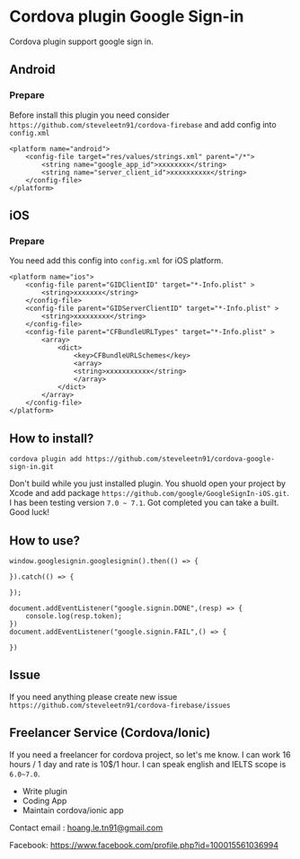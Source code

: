 # Cordova plugin Google Sign-in
Cordova plugin support google sign in.

## Android 

### Prepare 

Before install this plugin you need consider `https://github.com/steveleetn91/cordova-firebase` and add config into `config.xml`

    <platform name="android">
        <config-file target="res/values/strings.xml" parent="/*">
            <string name="google_app_id">xxxxxxxx</string>
            <string name="server_client_id">xxxxxxxxxx</string>
        </config-file> 
    </platform>

## iOS 

### Prepare 

You need add this config into `config.xml` for iOS platform.

    <platform name="ios">
        <config-file parent="GIDClientID" target="*-Info.plist" >
            <string>xxxxxxx</string>
        </config-file>
        <config-file parent="GIDServerClientID" target="*-Info.plist" >
            <string>xxxxxxxxx</string>
        </config-file>
        <config-file parent="CFBundleURLTypes" target="*-Info.plist" >
            <array>
                <dict>
                    <key>CFBundleURLSchemes</key>
                    <array>
                    <string>xxxxxxxxxxx</string>
                    </array>
                </dict>
            </array>
        </config-file>
    </platform>

## How to install? 

    cordova plugin add https://github.com/steveleetn91/cordova-google-sign-in.git

Don't build while you just installed plugin. You shuold open your project by Xcode and add package `https://github.com/google/GoogleSignIn-iOS.git`.
I has been testing version `7.0 ~ 7.1`. Got completed you can take a built. Good luck!

## How to use? 
    
    window.googlesignin.googlesignin().then(() => {

    }).catch(() => {

    });

    document.addEventListener("google.signin.DONE",(resp) => {
        console.log(resp.token);
    })
    document.addEventListener("google.signin.FAIL",() => {
        
    })

## Issue 

If you need anything please create new issue `https://github.com/steveleetn91/cordova-firebase/issues`

## Freelancer Service (Cordova/Ionic)

If you need a freelancer for cordova project, so let's me know. I can work 16 hours / 1 day and rate is 10$/1 hour. I can speak english and IELTS scope is `6.0~7.0`.

 - Write plugin 
 - Coding App 
 - Maintain cordova/ionic app 

Contact email : hoang.le.tn91@gmail.com

Facebook: https://www.facebook.com/profile.php?id=100015561036994